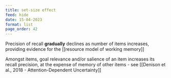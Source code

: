 ```yaml
---
title: set-size effect
feed: hide
date: 15-04-2023
format: list
page_order: 42
---
```



Precision of recall **gradually** declines as number of items increases, providing evidence for the [[resource model of working memory]]

Amongst items, goal relevance and/or salience of an item increases its recall precision, at the expense of memory of other items -  see [[Denison et al., 2018 - Attention-Dependent Uncertainty]]


